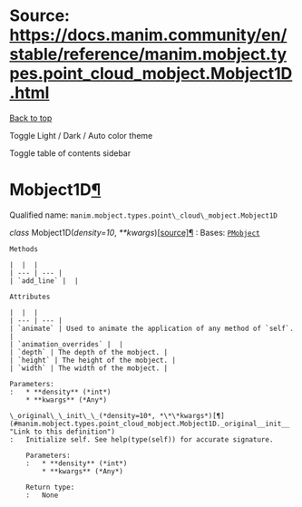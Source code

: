 # Source: https://docs.manim.community/en/stable/reference/manim.mobject.types.point_cloud_mobject.Mobject1D.html

[Back to top](#)

Toggle Light / Dark / Auto color theme

Toggle table of contents sidebar

Mobject1D[¶](#mobject1d "Link to this heading")
===============================================

Qualified name: `manim.mobject.types.point\_cloud\_mobject.Mobject1D`

*class* Mobject1D(*density=10*, *\*\*kwargs*)[[source]](../_modules/manim/mobject/types/point_cloud_mobject.html#Mobject1D)[¶](#manim.mobject.types.point_cloud_mobject.Mobject1D "Link to this definition")
:   Bases: [`PMobject`](manim.mobject.types.point_cloud_mobject.PMobject.html#manim.mobject.types.point_cloud_mobject.PMobject "manim.mobject.types.point_cloud_mobject.PMobject")

    Methods

    |  |  |
    | --- | --- |
    | `add_line` |  |

    Attributes

    |  |  |
    | --- | --- |
    | `animate` | Used to animate the application of any method of `self`. |
    | `animation_overrides` |  |
    | `depth` | The depth of the mobject. |
    | `height` | The height of the mobject. |
    | `width` | The width of the mobject. |

    Parameters:
    :   * **density** (*int*)
        * **kwargs** (*Any*)

    \_original\_\_init\_\_(*density=10*, *\*\*kwargs*)[¶](#manim.mobject.types.point_cloud_mobject.Mobject1D._original__init__ "Link to this definition")
    :   Initialize self. See help(type(self)) for accurate signature.

        Parameters:
        :   * **density** (*int*)
            * **kwargs** (*Any*)

        Return type:
        :   None
